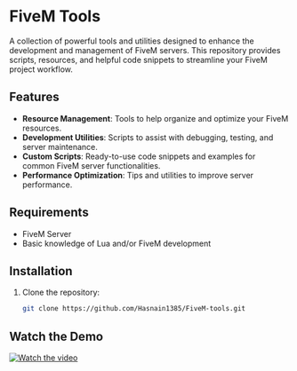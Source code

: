 # FiveM Tools

A collection of powerful tools and utilities designed to enhance the development and management of FiveM servers. This repository provides scripts, resources, and helpful code snippets to streamline your FiveM project workflow.

## Features

- **Resource Management**: Tools to help organize and optimize your FiveM resources.
- **Development Utilities**: Scripts to assist with debugging, testing, and server maintenance.
- **Custom Scripts**: Ready-to-use code snippets and examples for common FiveM server functionalities.
- **Performance Optimization**: Tips and utilities to improve server performance.

## Requirements

- FiveM Server
- Basic knowledge of Lua and/or FiveM development

## Installation

1. Clone the repository:
   ```bash
   git clone https://github.com/Hasnain1385/FiveM-tools.git

## Watch the Demo

[![Watch the video](https://img.youtube.com/vi/lsoRLkL-2wA/0.jpg)](https://www.youtube.com/watch?v=lsoRLkL-2wA)

